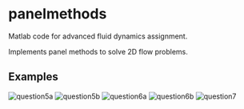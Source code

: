 # panelmethods
Matlab code for advanced fluid dynamics assignment.

Implements panel methods to solve 2D flow problems.

## Examples

![question5a](https://github.com/user-attachments/assets/b07b532a-e866-4424-a4fc-05eaf3d34d51)
![question5b](https://github.com/user-attachments/assets/a1b78be8-0847-4a06-a131-e3de1b517c28)
![question6a](https://github.com/user-attachments/assets/9a354dda-1c27-417e-8989-d5ab65d4e60f)
![question6b](https://github.com/user-attachments/assets/948ad653-1369-48bc-b881-63123b818a4f)
![question7](https://github.com/user-attachments/assets/1d185023-2fdf-4045-a35d-03a915517dcb)

